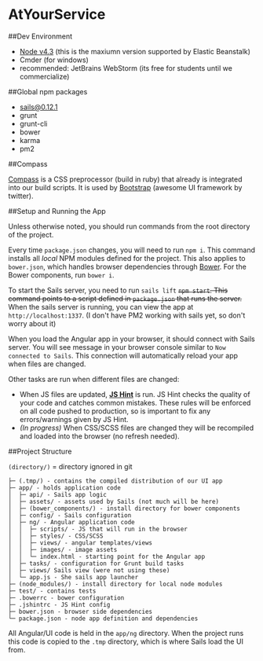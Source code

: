 # AtYourService

##Dev Environment

 - [Node v4.3](https://nodejs.org/dist/v4.3.1/node-v4.3.1-x64.msi) (this is the maxiumn version supported by Elastic Beanstalk)
 - Cmder (for windows)
 - recommended: JetBrains WebStorm (its free for students until we commercialize)

##Global npm packages

 - sails@0.12.1
 - grunt
 - grunt-cli
 - bower
 - karma
 - pm2

##Compass

[Compass](http://compass-style.org/install/) is a CSS preprocessor (build in ruby) that already is integrated into our build scripts. It
is used by [Bootstrap](http://getbootstrap.com/) (awesome UI framework by twitter).

##Setup and Running the App

Unless otherwise noted, you should run commands from the root directory of the project.

Every time `package.json` changes, you will need to run `npm i`. This command installs all *local* NPM modules defined for the project.
This also applies to `bower.json`, which handles browser dependencies through [Bower](http://bower.io/). For the Bower components, run `bower i`.

To start the Sails server, you need to run `sails lift` ~~`npm start`. This command points to a script defined in `package.json` that runs the server.~~
When the sails server is running, you can view the app at `http://localhost:1337`. (I don't have PM2 working with sails yet, so don't worry about it)

When you load the Angular app in your browser, it should connect with Sails server.
You will see message in your browser console similar to `Now connected to Sails`.
This connection will automatically reload your app when files are changed.

Other tasks are run when different files are changed:
 - When JS files are updated, **[JS Hint](http://jshint.com/)** is run.
 JS Hint checks the quality of your code and catches common mistakes.
 These rules will be enforced on all code pushed to production, so is important to fix any errors/warnings given by JS Hint.
 - *(In progress)* When CSS/SCSS files are changed they will be recompiled and loaded into the browser (no refresh needed).


 ##Project Structure

`(directory/)` = directory ignored in git

 ```
├─ (.tmp/) - contains the compiled distribution of our UI app
├─ app/ - holds application code
│  ├─ api/ - Sails app logic
│  ├─ assets/ - assets used by Sails (not much will be here)
│  ├─ (bower_components/) - install directory for bower components
│  ├─ config/ - Sails configuration
│  ├─ ng/ - Angular application code
│  │  ├─ scripts/ - JS that will run in the browser
│  │  ├─ styles/ - CSS/SCSS
│  │  ├─ views/ - angular templates/views
│  │  ├─ images/ - image assets
│  │  └─ index.html - starting point for the Angular app
│  ├─ tasks/ - configuration for Grunt build tasks
│  ├─ views/ Sails view (were not using these)
│  └─ app.js - She sails app launcher
├─ (node_modules/) - install directory for local node modules
├─ test/ - contains tests
├─ .bowerrc - bower configuration
├─ .jshintrc - JS Hint config
├─ bower.json - browser side dependencies
└─ package.json - node app definition and dependencies

 ```

 All Angular/UI code is held in the `app/ng` directory.
 When the project runs this code is copied to the `.tmp` directory, which is where Sails load the UI from.